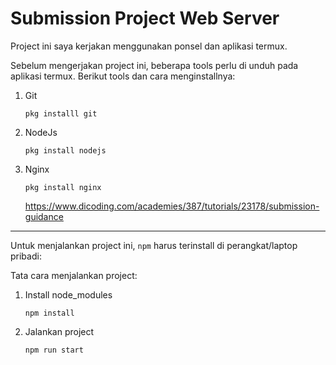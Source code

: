 # Submission Project Web Server

Project ini saya kerjakan menggunakan ponsel dan aplikasi termux.


Sebelum mengerjakan project ini, beberapa tools perlu di unduh pada aplikasi termux.
Berikut tools dan cara menginstallnya:

   1. Git
      ```
      pkg installl git
      ```
   2. NodeJs
      ```
      pkg install nodejs
      ```
   3. Nginx
      ```
      pkg install nginx
      ```
      
      https://www.dicoding.com/academies/387/tutorials/23178/submission-guidance

---

Untuk menjalankan project ini, `npm` harus terinstall di perangkat/laptop pribadi:

Tata cara menjalankan project:

1. Install node_modules
   ```
   npm install
   ```

2. Jalankan project
   ```
   npm run start
   ```


